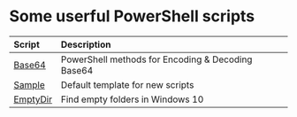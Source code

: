 # Some userful PowerShell scripts

| Script | Description |
| :--- | :--- |
| [Base64](Base64.ps1) | PowerShell methods for Encoding & Decoding Base64 |
| [Sample](Sample.ps1) | Default template for new scripts |
| [EmptyDir](EmptyDir.ps1) | Find empty folders in Windows 10 |
